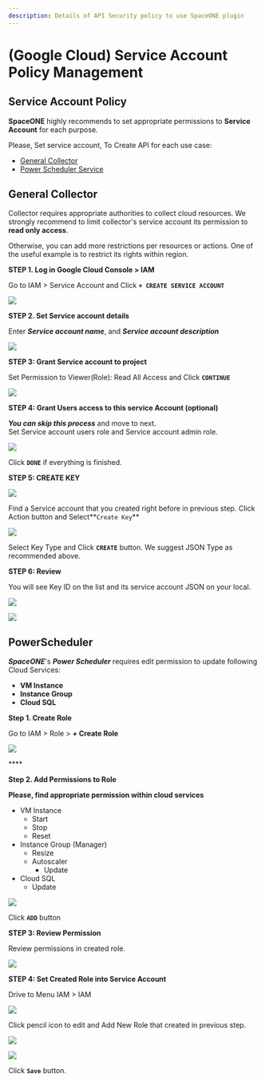 ```yaml
---
description: Details of API Security policy to use SpaceONE plugin
---
```


# \(Google Cloud\) Service Account Policy Management

## Service Account Policy

**SpaceONE** highly recommends to set appropriate permissions to **Service Account** for each purpose. 

Please, Set service account,  To Create API for each use case:

* [General Collector](google-cloud-service-account-policy-management.md#general-collector)
* [Power Scheduler Service](service-account-policy-management.md#powerscheduler)

## General Collector 

Collector requires appropriate authorities to collect cloud resources. We strongly recommend to limit collector's service account its permission to **read only access**. 

Otherwise, you can add more restrictions per resources or actions. One of the useful example is to restrict its rights within region.



**STEP 1. Log in Google Cloud Console &gt; IAM** 

Go to IAM &gt;  Service Account and Click **`+ CREATE SERVICE ACCOUNT`**

![](../../.gitbook/assets/screen-shot-2021-02-10-at-16.00.20.png)

**STEP 2. Set Service account details**

Enter _**Service account name**_, and _**Service account description**_

![](../../.gitbook/assets/screen-shot-2021-02-10-at-16.16.10.png)

**STEP 3: Grant Service account  to project**

Set Permission to Viewer\(Role\): Read All Access and Click **`CONTINUE`**

![](../../.gitbook/assets/screen-shot-2021-02-10-at-16.27.10.png)

**STEP 4: Grant Users access to this service Account \(optional\)** 

_**You can skip this process**_ and move to next.    
Set Service account users role and Service account admin role.

![](../../.gitbook/assets/screen-shot-2021-02-10-at-16.36.25.png)

Click **`DONE`** if everything is finished. 

  
**STEP 5: CREATE KEY**

![](../../.gitbook/assets/screen-shot-2021-02-10-at-16.44.34.png)

Find a Service account that you created right before in previous step. Click Action button and Select**`Create Key`**  

![](../../.gitbook/assets/screen-shot-2021-02-10-at-17.01.11.png)

Select Key Type and Click **`CREATE`** button. We suggest JSON Type  as recommended above.

**STEP 6: Review**

You will see Key ID on the list and its service account JSON on your local. 

![](../../.gitbook/assets/screen-shot-2021-02-10-at-17.05.55.png)

![](../../.gitbook/assets/screen-shot-2021-02-10-at-17.07.16.png)

## PowerScheduler

_**SpaceONE**_'s _**Power Scheduler**_ requires edit permission to update following Cloud Services: 

* **VM Instance**
* **Instance Group**
* **Cloud SQL**

**Step 1. Create Role**

Go to IAM &gt; Role &gt; **+ Create Role**

![](../../.gitbook/assets/screen-shot-2021-02-10-at-18.09.00.png)

\*\*\*\*

**Step 2. Add Permissions to Role**

**Please, find appropriate permission within cloud services**

* VM Instance 
  * Start
  * Stop
  * Reset
* Instance Group \(Manager\)
  * Resize
  * Autoscaler
    * Update
* Cloud SQL
  * Update

![](../../.gitbook/assets/screen-shot-2021-02-10-at-18.23.13.png)

Click **`ADD`** button

  
**STEP 3: Review Permission** 

Review permissions in created role.

![](../../.gitbook/assets/screen-shot-2021-02-10-at-18.57.43.png)

**STEP 4: Set Created Role into Service Account** 

Drive to Menu IAM &gt; IAM 

![](../../.gitbook/assets/screen-shot-2021-02-10-at-19.02.52.png)

Click pencil icon to edit and Add New Role that created in previous step. 

![](../../.gitbook/assets/screen-shot-2021-02-10-at-19.05.18.png)

![](../../.gitbook/assets/screen-shot-2021-02-10-at-19.05.26.png)

 Click **`Save`** button.


